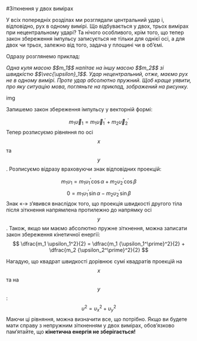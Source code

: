 #Зіткнення у двох вимірах

У всіх попередніх розділах ми розглядали центральний удар і, відповідно, рух в одному вимірі. Що відбувається у двох, трьох вимірах при нецентральному ударі? Та нічого особливого, крім того, що тепер закон збереження імпульсу записується не тільки для однієї осі, а для двох чи трьох, залежно від того, задача у площині чи в об’ємі.

<p>Одразу розглянемо приклад:</p>

<p><i>Одна куля масою $$m_1$$ налітає на іншу масою $$m_2$$ зі швидкістю $$\vec{\upsilon}_1$$. Удар нецентральний, отже, маємо рух не в одному вимірі. Проте удар абсолютно пружний. Щоб краще уявити, про яку ситуацію мова, погляньте на приклад, зображений на рисунку.</i></p>

img

<p>Запишемо закон збереження імпульсу у векторній формі:</p>

$$
m_1 \vec{\upsilon}_1 = m_1 \vec{\upsilon}_1^\prime + m_2 \vec{\upsilon}_2^\prime
$$
Тепер розписуємо рівняння по осі $$x$$ та $$y$$. Розписуємо відразу враховуючи знак відповідних проекцій:

$$
m_1 \upsilon_1 = m_1 \upsilon_1^\prime \cos \alpha + m_2 \upsilon_2^\prime \cos \beta
$$$$
0 = m_1 \upsilon_1^\prime \sin \alpha - m_2 \upsilon_2^\prime \sin \beta
$$
Знак «-» з’явився внаслідок того, що проекція швидкості другого тіла після зіткнення напрямлена протилежно до напрямку осі $$y$$. Також, якщо ми маємо абсолютно пружне зіткнення, можна записати закон збереження кінетичної енергії:
$$
\dfrac{m_1 \upsilon_1^2}{2} = \dfrac{m_1 {\upsilon_1^\prime}^2}{2} + \dfrac{m_2 {\upsilon_2^\prime}^2}{2}
$$

Нагадую, що квадрат швидкості дорівнює сумі квадратів проекцій на $$x$$ та на $$y$$:
$$
\upsilon^2 = \upsilon_x^2 + \upsilon_y^2
$$
Маючи ці рівняння, можна визначити все, що потрібно. Якщо ви будете мати справу з непружним зіткненням у двох вимірах, обов’язково пам’ятайте, що <b>кінетична енергія не зберігається!</b>